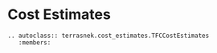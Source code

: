 # Cost Estimates

```eval_rst
.. autoclass:: terrasnek.cost_estimates.TFCCostEstimates
   :members:
```

